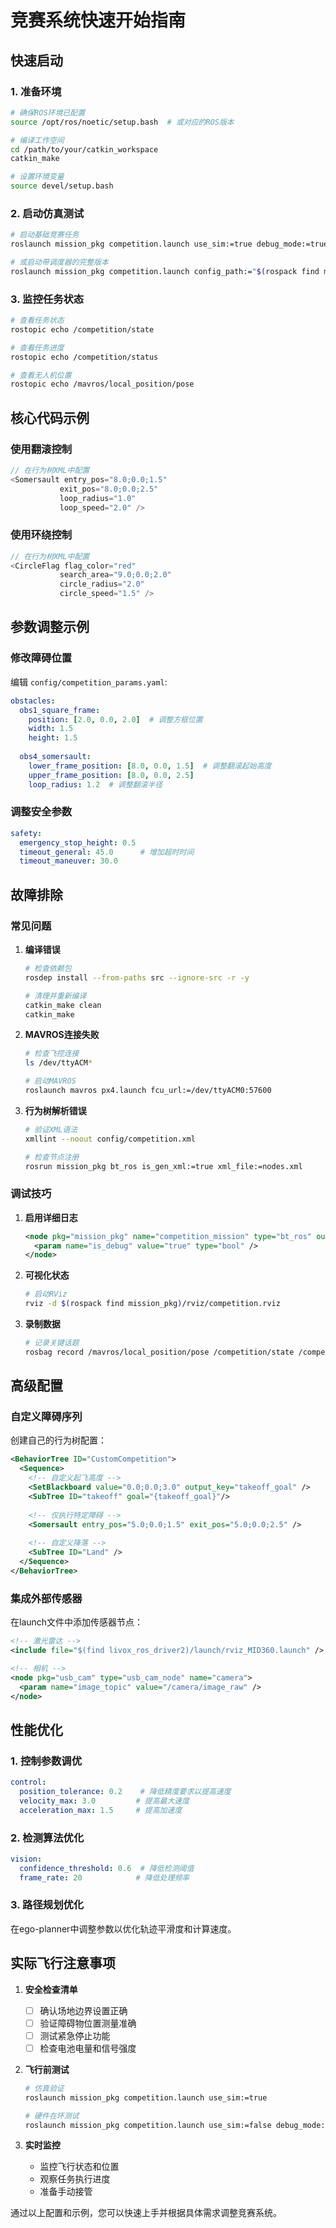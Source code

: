 # 竞赛系统快速开始指南

## 快速启动

### 1. 准备环境
```bash
# 确保ROS环境已配置
source /opt/ros/noetic/setup.bash  # 或对应的ROS版本

# 编译工作空间
cd /path/to/your/catkin_workspace
catkin_make

# 设置环境变量
source devel/setup.bash
```

### 2. 启动仿真测试
```bash
# 启动基础竞赛任务
roslaunch mission_pkg competition.launch use_sim:=true debug_mode:=true

# 或启动带调度器的完整版本
roslaunch mission_pkg competition.launch config_path:="$(rospack find mission_pkg)/config/competition_with_scheduler.xml"
```

### 3. 监控任务状态
```bash
# 查看任务状态
rostopic echo /competition/state

# 查看任务进度
rostopic echo /competition/status

# 查看无人机位置
rostopic echo /mavros/local_position/pose
```

## 核心代码示例

### 使用翻滚控制
```cpp
// 在行为树XML中配置
<Somersault entry_pos="8.0;0.0;1.5" 
           exit_pos="8.0;0.0;2.5" 
           loop_radius="1.0" 
           loop_speed="2.0" />
```

### 使用环绕控制
```cpp
// 在行为树XML中配置
<CircleFlag flag_color="red" 
           search_area="9.0;0.0;2.0" 
           circle_radius="2.0" 
           circle_speed="1.5" />
```

## 参数调整示例

### 修改障碍位置
编辑 `config/competition_params.yaml`:
```yaml
obstacles:
  obs1_square_frame:
    position: [2.0, 0.0, 2.0]  # 调整方框位置
    width: 1.5
    height: 1.5
    
  obs4_somersault:
    lower_frame_position: [8.0, 0.0, 1.5]  # 调整翻滚起始高度
    upper_frame_position: [8.0, 0.0, 2.5]
    loop_radius: 1.2  # 调整翻滚半径
```

### 调整安全参数
```yaml
safety:
  emergency_stop_height: 0.5
  timeout_general: 45.0      # 增加超时时间
  timeout_maneuver: 30.0
```

## 故障排除

### 常见问题

1. **编译错误**
   ```bash
   # 检查依赖包
   rosdep install --from-paths src --ignore-src -r -y
   
   # 清理并重新编译
   catkin_make clean
   catkin_make
   ```

2. **MAVROS连接失败**
   ```bash
   # 检查飞控连接
   ls /dev/ttyACM*
   
   # 启动MAVROS
   roslaunch mavros px4.launch fcu_url:=/dev/ttyACM0:57600
   ```

3. **行为树解析错误**
   ```bash
   # 验证XML语法
   xmllint --noout config/competition.xml
   
   # 检查节点注册
   rosrun mission_pkg bt_ros is_gen_xml:=true xml_file:=nodes.xml
   ```

### 调试技巧

1. **启用详细日志**
   ```xml
   <node pkg="mission_pkg" name="competition_mission" type="bt_ros" output="screen">
     <param name="is_debug" value="true" type="bool" />
   </node>
   ```

2. **可视化状态**
   ```bash
   # 启动RViz
   rviz -d $(rospack find mission_pkg)/rviz/competition.rviz
   ```

3. **录制数据**
   ```bash
   # 记录关键话题
   rosbag record /mavros/local_position/pose /competition/state /competition/status
   ```

## 高级配置

### 自定义障碍序列
创建自己的行为树配置：
```xml
<BehaviorTree ID="CustomCompetition">
  <Sequence>
    <!-- 自定义起飞高度 -->
    <SetBlackboard value="0.0;0.0;3.0" output_key="takeoff_goal" />
    <SubTree ID="takeoff" goal="{takeoff_goal}"/>
    
    <!-- 仅执行特定障碍 -->
    <Somersault entry_pos="5.0;0.0;1.5" exit_pos="5.0;0.0;2.5" />
    
    <!-- 自定义降落 -->
    <SubTree ID="Land" />
  </Sequence>
</BehaviorTree>
```

### 集成外部传感器
在launch文件中添加传感器节点：
```xml
<!-- 激光雷达 -->
<include file="$(find livox_ros_driver2)/launch/rviz_MID360.launch" />

<!-- 相机 -->
<node pkg="usb_cam" type="usb_cam_node" name="camera">
  <param name="image_topic" value="/camera/image_raw" />
</node>
```

## 性能优化

### 1. 控制参数调优
```yaml
control:
  position_tolerance: 0.2    # 降低精度要求以提高速度
  velocity_max: 3.0         # 提高最大速度
  acceleration_max: 1.5     # 提高加速度
```

### 2. 检测算法优化
```yaml
vision:
  confidence_threshold: 0.6  # 降低检测阈值
  frame_rate: 20            # 降低处理频率
```

### 3. 路径规划优化
在ego-planner中调整参数以优化轨迹平滑度和计算速度。

## 实际飞行注意事项

1. **安全检查清单**
   - [ ] 确认场地边界设置正确
   - [ ] 验证障碍物位置测量准确  
   - [ ] 测试紧急停止功能
   - [ ] 检查电池电量和信号强度

2. **飞行前测试**
   ```bash
   # 仿真验证
   roslaunch mission_pkg competition.launch use_sim:=true
   
   # 硬件在环测试
   roslaunch mission_pkg competition.launch use_sim:=false debug_mode:=true
   ```

3. **实时监控**
   - 监控飞行状态和位置
   - 观察任务执行进度
   - 准备手动接管

通过以上配置和示例，您可以快速上手并根据具体需求调整竞赛系统。